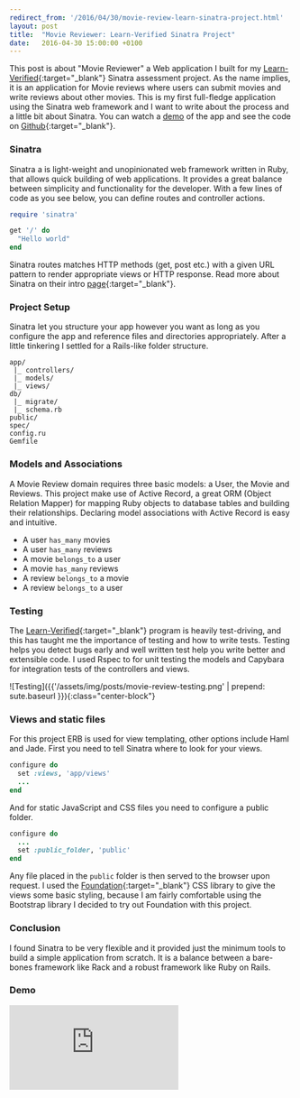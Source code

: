```yaml
---
redirect_from: '/2016/04/30/movie-review-learn-sinatra-project.html'
layout: post
title:  "Movie Reviewer: Learn-Verified Sinatra Project"
date:   2016-04-30 15:00:00 +0100
---
```


This post is about "Movie Reviewer" a Web application I built for my [Learn-Verified](https://learn.co){:target="_blank"} Sinatra assessment project. As the name implies, it is an application for Movie reviews where users can submit movies and write reviews about other movies. This is my first full-fledge application using the Sinatra web framework and I want to write about the process and a little bit about Sinatra. You can watch a [demo](#demo) of the app and see the code on [Github](http://github.com/azemoh/movie-review){:target="_blank"}.

### Sinatra

Sinatra a is light-weight and unopinionated web framework written in Ruby, that allows quick building of web applications. It provides a great balance between simplicity and functionality for the developer. With a few lines of code as you see below, you can define routes and controller actions.

```ruby
require 'sinatra'

get '/' do
  "Hello world"
end
```

Sinatra routes matches HTTP methods (get, post etc.) with a given URL pattern to render appropriate views or HTTP response. Read more about Sinatra on their intro [page](http://www.sinatrarb.com/intro.html){:target="_blank"}.


### Project Setup

Sinatra let you structure your app however you want as long as you configure the app and reference files and directories appropriately. After a little tinkering I settled for a Rails-like folder structure.

```
app/
 |_ controllers/
 |_ models/
 |_ views/
db/
 |_ migrate/
 |_ schema.rb
public/
spec/
config.ru
Gemfile
```

### Models and Associations

A Movie Review domain requires three basic models: a User, the Movie and Reviews. This project make use of Active Record, a great ORM (Object Relation Mapper) for mapping Ruby objects to database tables and building their relationships. Declaring model associations with Active Record is easy and intuitive.

- A user `has_many` movies
- A user `has_many` reviews
- A movie `belongs_to` a user
- A movie `has_many` reviews
- A review `belongs_to` a movie
- A review `belongs_to` a user

### Testing

The [Learn-Verified](https://learn.co){:target="_blank"} program is heavily test-driving, and this has taught me the importance of testing and how to write tests. Testing helps you detect bugs early and well written test help you write better and extensible code. I used Rspec to for unit testing the models and Capybara for integration tests of the controllers and views.

![Testing]({{'/assets/img/posts/movie-review-testing.png' | prepend: sute.baseurl }}){:class="center-block"}

### Views and static files

For this project ERB is used for view templating, other options include Haml and Jade. First you need to tell Sinatra where to look for your views.

```ruby
configure do
  set :views, 'app/views'
  ...
end
```

And for static JavaScript and CSS files you need to configure a public folder.

```ruby
configure do
  ...
  set :public_folder, 'public'
end
```

Any file placed in the `public` folder is then served to the browser upon request. I used the [Foundation](http://foundation.zurb.com/sites.html){:target="_blank"} CSS library to give the views some basic styling, because I am fairly comfortable using the Bootstrap library I decided to try out Foundation with this project.

### Conclusion

I found Sinatra to be very flexible and it provided just the minimum tools to build a simple application from scratch. It is a balance between a bare-bones framework like Rack and a robust framework like Ruby on Rails.


### Demo

<div id="demo" class="video-wrapper">
  <iframe src="https://www.youtube.com/embed/K1xCfdfBqNw" frameborder="0" allowfullscreen></iframe>
</div>
